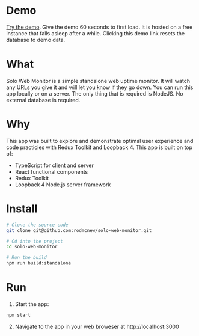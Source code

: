 # Demo
[Try the demo](https://solo-web-monitor.herokuapp.com/demo/reset-data). Give the demo 60 seconds to first load. It is hosted on a free instance that falls asleep after a while. Clicking this demo link resets the database to demo data.

# What

Solo Web Monitor is a simple standalone web uptime monitor. It will watch any URLs you give it and will let you know if they go down. You can run this app locally or on a server. The only thing that is required is NodeJS. No external database is required.

# Why
This app was built to explore and demonstrate optimal user experience and code practicies with Redux Toolkit and Loopback 4. This app is built on top of:
- TypeScript for client and server
- React functional components
- Redux Toolkit
- Loopback 4 Node.js server framework

# Install
```bash
# Clone the source code
git clone git@github.com:rodmcnew/solo-web-monitor.git

# Cd into the project
cd solo-web-monitor

# Run the build
npm run build:standalone
```

# Run
1) Start the app:
```bash
npm start
```
2) Navigate to the app in your web broweser at http://localhost:3000
